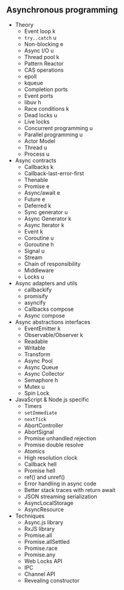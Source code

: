 ## Asynchronous programming

- Theory
  - Event loop k
  - `try..catch` u
  - Non-blocking e
  - Async I/O u
  - Thread pool k
  - Pattern Reactor
  - CAS operations
  - epoll
  - kqueue
  - Completion ports
  - Event ports
  - libuv h
  - Race conditions k
  - Dead locks u
  - Live locks
  - Concurrent programming u
  - Parallel programming u
  - Actor Model
  - Thread u
  - Process u
- Async contracts
  - Callbacks k
  - Callback-last-error-first
  - Thenable
  - Promise e
  - Async/await e
  - Future e
  - Deferred k
  - Sync generator u
  - Async Generator k
  - Async Iterator k
  - Event k
  - Coroutine u
  - Goroutine h
  - Signal u
  - Stream
  - Chain of responsibility
  - Middleware
  - Locks u
- Async adapters and utils
  - callbackify
  - promisify
  - asyncify
  - Callbacks compose
  - Async compose
- Async abstractions interfaces
  - EventEmitter k
  - Observable/Observer k
  - Readable
  - Writable
  - Transform
  - Async Pool
  - Async Queue
  - Async Collector
  - Semaphore h
  - Mutex u
  - Spin Lock
- JavaScript & Node.js specific
  - Timers
  - `setImmediate`
  - `nextTick`
  - AbortController
  - AbortSignal
  - Promise unhandled rejection
  - Promise double resolve
  - Atomics
  - High resolution clock
  - Callback hell
  - Promise hell
  - ref() and unref()
  - Error handling in async code
  - Better stack traces with return await
  - JSON streaming serialization
  - AsyncLocalStorage
  - AsyncResource
- Techniques
  - Async.js library
  - RxJS library
  - Promise.all
  - Promise.allSettled
  - Promise.race
  - Promise.any
  - Web Locks API
  - IPC
  - Channel API
  - Revealing constructor
